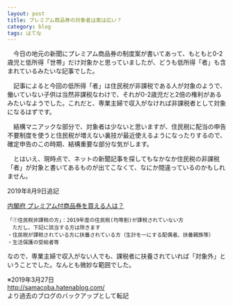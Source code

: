 ```yaml
---
layout: post
title: プレミアム商品券の対象者は実は広い？
category: blog
tags: はてな
---
```


　今日の地元の新聞にプレミアム商品券の制度案が書いてあって、もともと0-2歳児と低所得「世帯」だけ対象かと思っていましたが、どうも低所得「者」も含まれているみたいな記事でした。

　記事によると今回の低所得「者」は住民税が非課税である人が対象のようで、働いていない子供は当然非課税なわけで、それが0-2歳児だと2倍の権利があるみたいなようでした。これだと、専業主婦で収入がなければ非課税者として対象になるはずです。

　結構マニアックな部分で、対象者は少ないと思いますが、住民税に配当の申告不要制度を使うと住民税が増えない裏技が最近使えるようになったりするので、確定申告のこの時期、結構重要な部分な気がします。

　とはいえ、現時点で、ネットの新聞記事を探してもなかなか住民税の非課税「者」が対象と書いてあるものが出てこなくて、なにか間違っているのかもしれません。


2019年8月9日追記

[内閣府 プレミアム付商品券を買える人は？](https://www.02premium.go.jp/info/)

```
「➀住民税非課税の方」：2019年度の住民税(均等割)が課税されていない方
　ただし、下記に該当する方は除きます
・住民税が課税されている方に扶養されている方（生計を一にする配偶者、扶養親族等）
・生活保護の受給者等
```

なので、専業主婦で収入がない人でも、課税者に扶養されていれば「対象外」ということでした。なんとも微妙な範囲でした。


※2019年3月27日  
http://samacoba.hatenablog.com/  
より過去のブログのバックアップとして転記